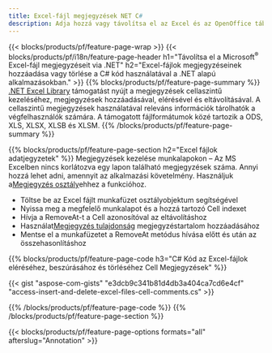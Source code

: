 ```yaml
---
title: Excel-fájl megjegyzések NET C#
description: Adja hozzá vagy távolítsa el az Excel és az OpenOffice táblázatok adatannotációit néhány sornyi C# kóddal.
---
```

{{< blocks/products/pf/feature-page-wrap >}}
{{< blocks/products/pf/i18n/feature-page-header h1="Távolítsa el a Microsoft<sup>&reg;</sup> Excel-fájl megjegyzéseit via .NET" h2="Excel-fájlok megjegyzéseinek hozzáadása vagy törlése a C# kód használatával a .NET alapú alkalmazásokban." >}}
{{% blocks/products/pf/feature-page-summary %}}
[.NET Excel Library](/cells/hu/net/) támogatást nyújt a megjegyzések cellaszintű kezeléséhez, megjegyzések hozzáadásával, elérésével és eltávolításával. A cellaszintű megjegyzések használatával releváns információk tárolhatók a végfelhasználók számára. A támogatott fájlformátumok közé tartozik a ODS, XLS, XLSX, XLSB és XLSM.
{{% /blocks/products/pf/feature-page-summary %}}

{{% blocks/products/pf/feature-page-section h2="Excel fájlok adatjegyzetek" %}}
 Megjegyzések kezelése munkalapokon – Az MS Excelben nincs korlátozva egy lapon található megjegyzések száma. Annyi hozzá lehet adni, amennyit az alkalmazási követelmény. Használjuk a[Megjegyzés osztály](https://reference.aspose.com/cells/net/aspose.cells/comment)ehhez a funkcióhoz.

+ Töltse be az Excel fájlt munkafüzet osztályobjektum segítségével
+ Nyissa meg a megfelelő munkalapot és a hozzá tartozó Cell indexet
+ Hívja a RemoveAt-t a Cell azonosítóval az eltávolításhoz
 + Használat[Megjegyzés tulajdonság](https://reference.aspose.com/cells/net/aspose.cells/comment/properties/note) megjegyzéstartalom hozzáadásához
+ Mentse el a munkafüzetet a RemoveAt metódus hívása előtt és után az összehasonlításhoz

{{% blocks/products/pf/feature-page-code h3="C# Kód az Excel-fájlok eléréséhez, beszúrásához és törléséhez Cell Megjegyzések" %}}


{{< gist "aspose-com-gists" "e3dcb9c341b81d4db3a404ca7cd6e4cf" "access-insert-and-delete-excel-files-cell-comments.cs" >}}

{{% /blocks/products/pf/feature-page-code %}}
{{% /blocks/products/pf/feature-page-section %}}

{{< blocks/products/pf/feature-page-options formats="all" afterslug="Annotation" >}}
